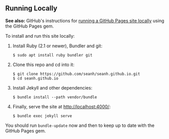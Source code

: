 Running Locally
---------------

**See also:**
GitHub's instructions for [running a GitHub Pages site locally](https://help.github.com/en/articles/setting-up-your-github-pages-site-locally-with-jekyll)
using the GitHub Pages gem.

To install and run this site locally:

1. Install Ruby (2.1 or newer), Bundler and git:

   ```terminal
   $ sudo apt install ruby bundler git
   ```
   
2. Clone this repo and cd into it:

   ```terminal
   $ git clone https://github.com/seanh/seanh.github.io.git
   $ cd seanh.github.io
   ```

3. Install Jekyll and other dependencies:

   ```terminal
   $ bundle install --path vendor/bundle
   ```

4. Finally, serve the site at <http://localhost:4000/>:

   ```terminal
   $ bundle exec jekyll serve
   ```

You should run `bundle-update` now and then to keep up to date with the GitHub
Pages gem.
